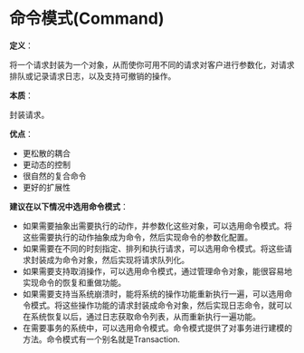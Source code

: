 # 命令模式(Command)

**定义**：

将一个请求封装为一个对象，从而使你可用不同的请求对客户进行参数化，对请求排队或记录请求日志，以及支持可撤销的操作。

**本质**：

封装请求。

**优点**：

- 更松散的耦合
- 更动态的控制
- 很自然的复合命令
- 更好的扩展性

**建议在以下情况中选用命令模式**：

- 如果需要抽象出需要执行的动作，并参数化这些对象，可以选用命令模式。将
  这些需要执行的动作抽象成为命令，然后实现命令的参数化配置。
- 如果需要在不同的时刻指定、排列和执行请求，可以选用命令模式。将这些请
  求封装成为命令对象，然后实现将请求队列化。
- 如果需要支持取消操作，可以选用命令模式，通过管理命令对象，能很容易地
  实现命令的恢复和重做功能。
- 如果需要支持当系统崩溃时，能将系统的操作功能重新执行一遍，可以选用命
  令模式。将这些操作功能的请求封装成命令对象，然后实现日志命令，就可以
  在系统恢复以后，通过日志获取命令列表，从而重新执行一遍功能。
- 在需要事务的系统中，可以选用命令模式。命令模式提供了对事务进行建模的
  方法。命令模式有一个别名就是Transaction.